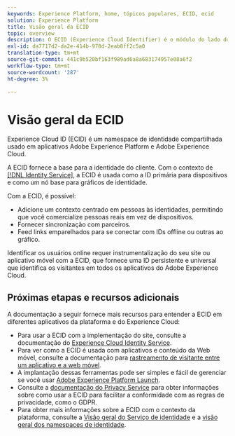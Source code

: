 ```yaml
---
keywords: Experience Platform, home, tópicos populares, ECID, ecid
solution: Experience Platform
title: Visão geral da ECID
topic: overview
description: O ECID (Experience Cloud Identifier) é o módulo do lado do cliente que fornece acesso ao gerenciamento de identidade, atendendo a três funções principais.
exl-id: da7717d2-da2e-414b-978d-2eab8ff2c5a0
translation-type: tm+mt
source-git-commit: 441c9b520bf163f989ad6a8a683174957e08a6f2
workflow-type: tm+mt
source-wordcount: '287'
ht-degree: 3%

---
```


# Visão geral da ECID

Experience Cloud ID (ECID) é um namespace de identidade compartilhada usado em aplicativos Adobe Experience Platform e Adobe Experience Cloud.

A ECID fornece a base para a identidade do cliente. Com o contexto de [[!DNL Identity Service]](./home.md), a ECID é usada como a ID primária para dispositivos e como um nó base para gráficos de identidade.

Com a ECID, é possível:

* Adicione um contexto centrado em pessoas às identidades, permitindo que você comercialize pessoas reais em vez de dispositivos.
* Fornecer sincronização com parceiros.
* Feed links emparelhados para se conectar com IDs offline ou outras ao gráfico.

Identificar os usuários online requer instrumentalização do seu site ou aplicativo móvel com a ECID, que fornece uma ID persistente e universal que identifica os visitantes em todos os aplicativos do Adobe Experience Cloud.

## Próximas etapas e recursos adicionais

A documentação a seguir fornece mais recursos para entender a ECID em diferentes aplicativos da plataforma e do Experience Cloud:

* Para usar a ECID com a implementação do site, consulte a documentação do [Experience Cloud Identity Service](https://experienceleague.adobe.com/docs/id-service/using/home.html?lang=en).
* Para ver como a ECID é usada com aplicativos e conteúdo da Web móvel, consulte a documentação para [rastreamento de visitante entre um aplicativo e a web móvel](https://experienceleague.adobe.com/docs/mobile-services/ios/sdk-reference-ios/hybrid-app.html?lang=en#sdk-reference-ios).
* A implantação dessas ferramentas pode ser simples e fácil de gerenciar se você usar [Adobe Experience Platform Launch](https://experienceleague.adobe.com/docs/launch/using/home.html?lang=en).
* Consulte a [documentação do Privacy Service](../privacy-service/identity-data.md) para obter informações sobre como usar a ECID para facilitar a conformidade com as regras de privacidade, como o GDPR.
* Para obter mais informações sobre a ECID com o contexto da plataforma, consulte a [Visão geral do Serviço de identidade](./home.md) e a [visão geral dos namespaces de identidade](./namespaces.md).